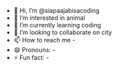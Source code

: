- 👋 Hi, I’m @siapaajabisacoding
- 👀 I’m interested in animal
- 🌱 I’m currently learning coding
- 💞️ I’m looking to collaborate on city
- 📫 How to reach me -
- 😄 Pronouns: -
- ⚡ Fun fact: -

<!---
siapaajabisacoding/siapaajabisacoding is a ✨ special ✨ repository because its `README.md` (this file) appears on your GitHub profile.
You can click the Preview link to take a look at your changes.
--->
